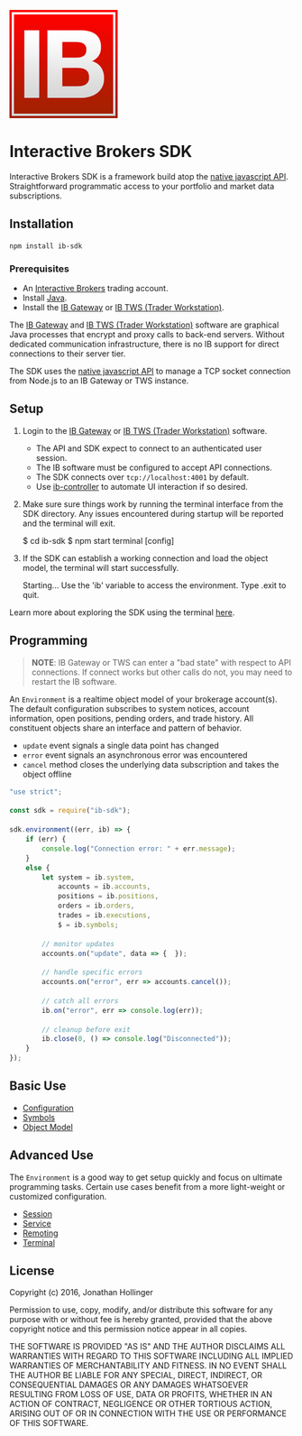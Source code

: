 [![Logo](./ib-logo.png)](http://interactivebrokers.com/)

# Interactive Brokers SDK

Interactive Brokers SDK is a framework build atop the [native javascript API](https://github.com/pilwon/node-ib).  Straightforward programmatic access to your portfolio and market data subscriptions.

## Installation

    npm install ib-sdk

### Prerequisites

* An [Interactive Brokers](https://www.interactivebrokers.com/) trading account.
* Install [Java](https://java.com/en/download/).
* Install the [IB Gateway](http://interactivebrokers.github.io) or [IB TWS (Trader Workstation)](https://www.interactivebrokers.com/en/index.php?f=674&ns=T).

The [IB Gateway](http://interactivebrokers.github.io) and [IB TWS (Trader Workstation)](https://www.interactivebrokers.com/en/index.php?f=674&ns=T) software are graphical Java processes that encrypt and proxy calls to back-end servers.  Without dedicated communication infrastructure, there is no IB support for direct connections to their server tier.

The SDK uses the [native javascript API](https://github.com/pilwon/node-ib) to manage a TCP socket connection from Node.js to an IB Gateway or TWS instance.

## Setup

1. Login to the [IB Gateway](http://interactivebrokers.github.io) or [IB TWS (Trader Workstation)](https://www.interactivebrokers.com/en/index.php?f=674&ns=T) software.
    * The API and SDK expect to connect to an authenticated user session.
    * The IB software must be configured to accept API connections.
    * The SDK connects over `tcp://localhost:4001` by default.
    * Use [ib-controller](https://github.com/ib-controller/ib-controller/releases) to automate UI interaction if so desired.
2. Make sure sure things work by running the terminal interface from the SDK directory.  Any issues encountered during startup will be reported and the terminal will exit.

    $ cd ib-sdk
    $ npm start terminal [config]
    
3. If the SDK can establish a working connection and load the object model, the terminal will start successfully.

    Starting...
    Use the 'ib' variable to access the environment. Type .exit to quit.
    > 

Learn more about exploring the SDK using the terminal [here](./docs/terminal.md).

## Programming

> **NOTE**: IB Gateway or TWS can enter a "bad state" with respect to API connections.  If connect works but other calls do not, you may need to restart the IB software.

An `Environment` is a realtime object model of your brokerage account(s).  The default configuration subscribes to system notices, account information, open positions, pending orders, and trade history.  All constituent objects share an interface and pattern of behavior.

* `update` event signals a single data point has changed
* `error` event signals an asynchronous error was encountered
* `cancel` method closes the underlying data subscription and takes the object offline

```javascript
"use strict";

const sdk = require("ib-sdk");

sdk.environment((err, ib) => {
    if (err) {
        console.log("Connection error: " + err.message);
    }
    else {
        let system = ib.system,
            accounts = ib.accounts,
            positions = ib.positions,
            orders = ib.orders,
            trades = ib.executions,
            $ = ib.symbols;
            
        // monitor updates
        accounts.on("update", data => {  });
        
        // handle specific errors
        accounts.on("error", err => accounts.cancel());
    
        // catch all errors
        ib.on("error", err => console.log(err));
        
        // cleanup before exit
        ib.close(0, () => console.log("Disconnected"));
    }
});
```

## Basic Use

* [Configuration](./docs/configuration.md)
* [Symbols](./docs/symbols.md)
* [Object Model](./docs/model.md)

## Advanced Use

The `Environment` is a good way to get setup quickly and focus on ultimate programming tasks.  Certain use cases benefit from a more light-weight or customized configuration.

* [Session](./docs/session.md)
* [Service](./docs/service.md)
* [Remoting](./docs/remoting.md)
* [Terminal](./docs/terminal.md)

## License

Copyright (c) 2016, Jonathan Hollinger

Permission to use, copy, modify, and/or distribute this software for any purpose with or without fee is hereby granted, provided that the above copyright notice and this permission notice appear in all copies.

THE SOFTWARE IS PROVIDED "AS IS" AND THE AUTHOR DISCLAIMS ALL WARRANTIES WITH REGARD TO THIS SOFTWARE INCLUDING ALL IMPLIED WARRANTIES OF MERCHANTABILITY AND FITNESS. IN NO EVENT SHALL THE AUTHOR BE LIABLE FOR ANY SPECIAL, DIRECT, INDIRECT, OR CONSEQUENTIAL DAMAGES OR ANY DAMAGES WHATSOEVER RESULTING FROM LOSS OF USE, DATA OR PROFITS, WHETHER IN AN ACTION OF CONTRACT, NEGLIGENCE OR OTHER TORTIOUS ACTION, ARISING OUT OF OR IN CONNECTION WITH THE USE OR PERFORMANCE OF THIS SOFTWARE.